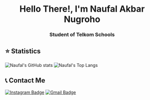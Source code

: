 <h1 align="center">Hello There!, I'm Naufal Akbar Nugroho</h1>
<h3 align="center">Student of Telkom Schools</h3>

## ⭐ Statistics
![Naufal's GitHub stats](https://github-readme-stats.vercel.app/api?username=nuflakbrr&show_icons=true&theme=cobalt)
![Naufal's Top Langs](https://github-readme-stats.vercel.app/api/top-langs/?username=nuflakbrr&theme=cobalt&layout=compact)

## 📞 Contact Me
[![Instagram Badge](https://img.shields.io/badge/-kbrnugroho-dark-blue?style=flat-square&logo=instagram&logoColor=white&link=https://instagram.com/kbrnugroho/)](https://instagram.com/kbrnugroho) [![Gmail Badge](https://img.shields.io/badge/-naufalakbar378@gmail.com-c14438?style=flat-square&logo=Gmail&logoColor=white&link=mailto:naufalakbar378@gmail.com)](mailto:naufalakbar378@gmail.com)
